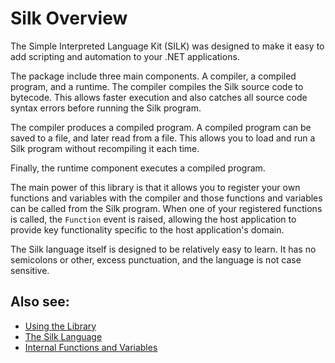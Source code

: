 # Silk Overview

The Simple Interpreted Language Kit (SILK) was designed to make it easy to add scripting and automation to your .NET applications.

The package include three main components. A compiler, a compiled program, and a runtime. The compiler compiles the Silk source code to bytecode. This allows faster execution and also catches all source code syntax errors before running the Silk program.

The compiler produces a compiled program. A compiled program can be saved to a file, and later read from a file. This allows you to load and run a Silk program without recompiling it each time.

Finally, the runtime component executes a compiled program.

The main power of this library is that it allows you to register your own functions and variables with the compiler and those functions and variables can be called from the Silk program. When one of your registered functions is called, the `Function` event is raised, allowing the host application to provide key functionality specific to the host application's domain.

The Silk language itself is designed to be relatively easy to learn. It has no semicolons or other, excess punctuation, and the language is not case sensitive.

## Also see:
- [Using the Library](docs/UsingLibrary.md)
- [The Silk Language](docs/SilkLanguage.md)
- [Internal Functions and Variables](docs/InternalFunctions.md)
